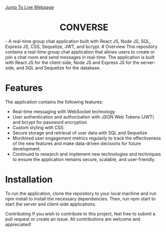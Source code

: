 [Jump To Live Webpage](https://group-chat-9850f.web.app)
<h1 align="center">CONVERSE</h1>
- A real-time group chat application built with React JS, Node JS, SQL, Express JS, CSS, Sequelize, JWT, and bcrypt.
# Overview
This repository contains a real-time group chat application that allows users to create or join a chat room and send messages in real-time. The application is built with React JS for the client-side, Node JS and Express JS for the server-side, and SQL and Sequelize for the database.

# Features
The application contains the following features:
- Real-time messaging with WebSocket technology
- User authentication and authorization with JSON Web Tokens (JWT) and bcrypt for password encryption
- Custom styling with CSS
- Secure storage and retrieval of user data with SQL and Sequelize
- Monitored user engagement metrics regularly to track the effectiveness of the new features and make data-driven decisions for future development.
- Continued to research and implement new technologies and techniques to ensure the application remains secure, scalable, and user-friendly.

# Installation
To run the application, clone the repository to your local machine and run npm install to install the necessary dependencies.
Then, run npm start to start the server and client-side applications.

Contributing
If you wish to contribute to this project, feel free to submit a pull request or create an issue. All contributions are welcome and appreciated!
